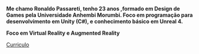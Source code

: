 **Me chamo Ronaldo Passareti, tenho 23 anos ,formado em Design de Games pela Universidade Anhembi Morumbi. Foco em programação para desenvolvimento em Unity (C#), e conhecimento básico em Unreal 4.**

**Foco em Virtual Reality e Augmented Reality**

[Curriculo](https://raw.githubusercontent.com/rpassareti/rpassareti.github.io/master/bts/bt_curriculo_128.png)

